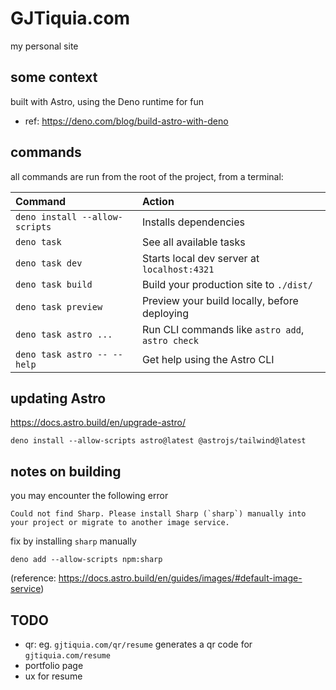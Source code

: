 # GJTiquia.com

my personal site

## some context

built with Astro, using the Deno runtime for fun
- ref: https://deno.com/blog/build-astro-with-deno

## commands

all commands are run from the root of the project, from a terminal:

| Command                         | Action                                           |
| :------------------------------ | :----------------------------------------------- |
| `deno install --allow-scripts`  | Installs dependencies                            |
| `deno task`                     | See all available tasks                          |
| `deno task dev`                 | Starts local dev server at `localhost:4321`      |
| `deno task build`               | Build your production site to `./dist/`          |
| `deno task preview`             | Preview your build locally, before deploying     |
| `deno task astro ...`           | Run CLI commands like `astro add`, `astro check` |
| `deno task astro -- --help`     | Get help using the Astro CLI                     |

## updating Astro

https://docs.astro.build/en/upgrade-astro/

`deno install --allow-scripts astro@latest @astrojs/tailwind@latest`

## notes on building

you may encounter the following error
```
Could not find Sharp. Please install Sharp (`sharp`) manually into your project or migrate to another image service.
```

fix by installing `sharp` manually
```
deno add --allow-scripts npm:sharp
```
(reference: https://docs.astro.build/en/guides/images/#default-image-service)

## TODO

- qr: eg. `gjtiquia.com/qr/resume` generates a qr code for `gjtiquia.com/resume`
- portfolio page
- ux for resume
